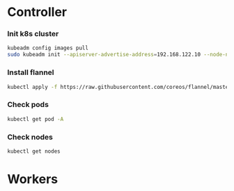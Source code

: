 # Controller

### Init k8s cluster

```bash
kubeadm config images pull
sudo kubeadm init --apiserver-advertise-address=192.168.122.10 --node-name $HOSTNAME --pod-network-cidr=10.244.0.0/16
```

### Install flannel

```bash
kubectl apply -f https://raw.githubusercontent.com/coreos/flannel/master/Documentation/kube-flannel.yml
```

### Check pods

```bash
kubectl get pod -A
```

### Check nodes

```bash
kubectl get nodes
```

# Workers
